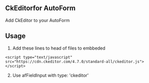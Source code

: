 ## CkEditorfor AutoForm
Add CkEditor to your AutoForm

## Usage 
1. Add these lines to head of files to embbeded
```
<script type="text/javascript" src="https://cdn.ckeditor.com/4.7.0/standard-all/ckeditor.js"></script>
```
2. Use afFieldInput with type: 'ckeditor'
